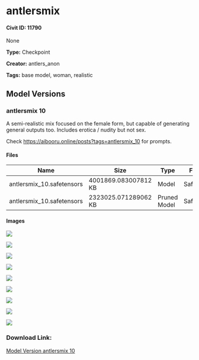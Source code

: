 # antlersmix

#### Civit ID: 11790

None

**Type:** Checkpoint

**Creator:** antlers_anon

**Tags:** base model, woman, realistic

## Model Versions

### antlersmix 10

<p>A semi-realistic mix focused on the female form, but capable of generating general outputs too. Includes erotica / nudity but not sex.</p><p>Check <a target="_blank" rel="ugc" href="https://aibooru.online/posts?tags=antlersmix_10">https://aibooru.online/posts?tags=antlersmix_10</a> for prompts. </p>

#### Files

| Name | Size | Type | Format | Download Url | AutoV1 | AutoV2 | SHA256 | CRC32 | BLAKE3 |
| --- | --- | --- | --- | --- | --- | --- | --- | --- | --- |
| antlersmix_10.safetensors | 4001869.083007812 KB | Model | SafeTensor | https://civitai.com/api/download/models/13933 | DE2F2560 | 9ED1F70575 | 9ED1F70575C62C7315FF88B8D395A91821ECBF2D145BC279F98F1849503D1501 | C688EE3D | AE6CD174DC9234A994B5C56551AD89CE42261ECF933D70A0B93E126775079078 |
| antlersmix_10.safetensors | 2323025.071289062 KB | Pruned Model | SafeTensor | https://civitai.com/api/download/models/13933?type=Pruned%20Model&format=SafeTensor&size=pruned&fp=fp16 | AE675603 | 5C5A328060 | 5C5A328060D43905CF84ED411FBB10FA8C213D08FA4A0342281877790E1C6E9D | 4358F945 | 763CE1A091975CD2FC29C5F6F3D464C462466FEA0D41D8E58839A176624E275E |

#### Images

<p><img src="https://image.civitai.com/xG1nkqKTMzGDvpLrqFT7WA/9d92f0b7-bc2f-4b6e-33ef-a5f8b4db9200/width=450/135258.jpeg" /></p>

<p><img src="https://image.civitai.com/xG1nkqKTMzGDvpLrqFT7WA/eeaec100-9de0-4c0e-535e-68cffabb4e00/width=450/135262.jpeg" /></p>

<p><img src="https://image.civitai.com/xG1nkqKTMzGDvpLrqFT7WA/445b70dd-dcaf-44b9-eeb0-ebbe733a7e00/width=450/135260.jpeg" /></p>

<p><img src="https://image.civitai.com/xG1nkqKTMzGDvpLrqFT7WA/c6821f27-28cb-4cc8-9eca-e9318c18b600/width=450/135349.jpeg" /></p>

<p><img src="https://image.civitai.com/xG1nkqKTMzGDvpLrqFT7WA/d49336d8-4072-4162-72c0-d099250b5200/width=450/135348.jpeg" /></p>

<p><img src="https://image.civitai.com/xG1nkqKTMzGDvpLrqFT7WA/e1052a0c-6199-4ff9-f228-9afb882ac500/width=450/135261.jpeg" /></p>

<p><img src="https://image.civitai.com/xG1nkqKTMzGDvpLrqFT7WA/52b8b50b-21b9-4b36-1b3a-0c2eb9d3da00/width=450/135259.jpeg" /></p>

<p><img src="https://image.civitai.com/xG1nkqKTMzGDvpLrqFT7WA/d64f2b56-1f21-455c-7db9-b135b9d69c00/width=450/135347.jpeg" /></p>

<p><img src="https://image.civitai.com/xG1nkqKTMzGDvpLrqFT7WA/8948ac3c-93e2-4f0d-d34e-46b9ca96e200/width=450/135346.jpeg" /></p>

### Download Link:

[Model Version antlersmix 10](https://civitai.com/api/download/models/13933)

